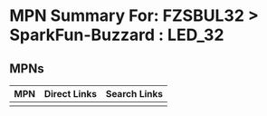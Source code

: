 



# MPN Summary For: FZSBUL32 > SparkFun-Buzzard : LED_32

## MPNs
  

|MPN|Direct Links|Search Links|
| :--- | :--- | :--- |
||||
